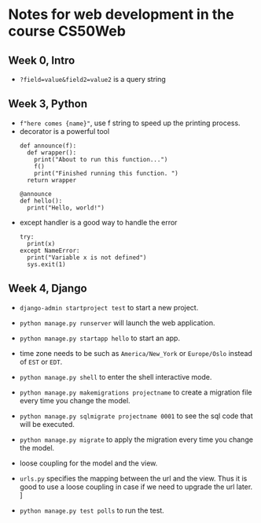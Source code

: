 # Notes for web development in the course CS50Web

## Week 0, Intro
- `?field=value&field2=value2` is a query string


## Week 3, Python
- `f"here comes {name}"`, use f string to speed up the printing process.
- decorator is a powerful tool
  ```
  def announce(f):
    def wrapper():
      print("About to run this function...")
      f()
      print("Finished running this function. ")
    return wrapper

  @announce
  def hello():
    print("Hello, world!")
  ```
- except handler is a good way to handle the error
  ```
  try:
    print(x)
  except NameError:
    print("Variable x is not defined")
    sys.exit(1)
  ```

## Week 4, Django
- `django-admin startproject test` to start a new project.
- `python manage.py runserver` will launch the web application.
- `python manage.py startapp hello` to start an app.
- time zone needs to be such as `America/New_York` or `Europe/Oslo` instead of `EST` or `EDT`.
- `python manage.py shell` to enter the shell interactive mode.

- `python manage.py makemigrations projectname` to create a migration file every time you change the model.
- `python manage.py sqlmigrate projectname 0001` to see the sql code that will be executed.
- `python manage.py migrate` to apply the migration every time you change the model.
- loose coupling for the model and the view.
- `urls.py` specifies the mapping between the url and the view. Thus it is good to use a loose coupling in case if we need to upgrade the url later. ]
- `python manage.py test polls` to run the test.



